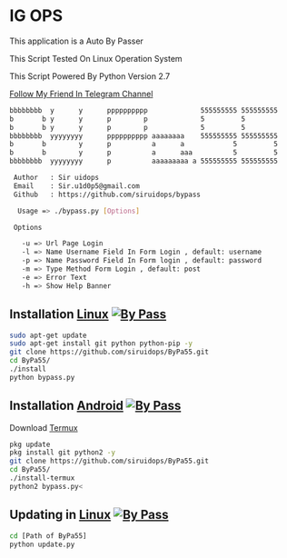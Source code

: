 # IG OPS

<p>This application is a Auto By Passer</p>
<p>This Script Tested On Linux Operation System </p>
<p>This Script Powered By Python Version 2.7</p>

[Follow My Friend In Telegram Channel](https://t.me/softhacking)

```bash
bbbbbbbb  y      y      pppppppppp             555555555 555555555
b       b y      y      p        p             5         5
b       b y      y      p        p             5         5
bbbbbbbb  yyyyyyyy      pppppppppp aaaaaaaa    555555555 555555555
b       b        y      p          a      a            5         5
b       b        y      p          a      aaa          5         5
bbbbbbbb  yyyyyyyy      p          aaaaaaaaa a 555555555 555555555

 Author   : Sir uidops
 Email    : Sir.u1d0p5@gmail.com
 Github   : https://github.com/siruidops/bypass

  Usage => ./bypass.py [Options]

 Options

   -u => Url Page Login
   -l => Name Username Field In Form Login , default: username
   -p => Name Password Field In Form login , default: password
   -m => Type Method Form Login , default: post
   -e => Error Text
   -h => Show Help Banner

```

## Installation [Linux](https://wikipedia.org/wiki/Linux) [![By Pass](http://icons.iconarchive.com/icons/dakirby309/simply-styled/32/OS-Linux-icon.png)](https://fr.wikipedia.org/wiki/Linux)

```bash
sudo apt-get update
sudo apt-get install git python python-pip -y
git clone https://github.com/siruidops/ByPa55.git
cd ByPa55/
./install
python bypass.py
```

## Installation [Android](https://wikipedia.org/wiki/Android) [![By Pass](https://cdn1.iconfinder.com/data/icons/logotypes/32/android-32.png)](https://fr.wikipedia.org/wiki/Android)

Download [Termux](https://play.google.com/store/apps/details?id=com.termux)

```bash
pkg update
pkg install git python2 -y
git clone https://github.com/siruidops/ByPa55.git
cd ByPa55/
./install-termux
python2 bypass.py<
```

## Updating in [Linux](https://wikipedia.org/wiki/Linux) [![By Pass](http://icons.iconarchive.com/icons/dakirby309/simply-styled/32/OS-Linux-icon.png)](https://fr.wikipedia.org/wiki/Linux)

```bash
cd [Path of ByPa55]
python update.py
```
